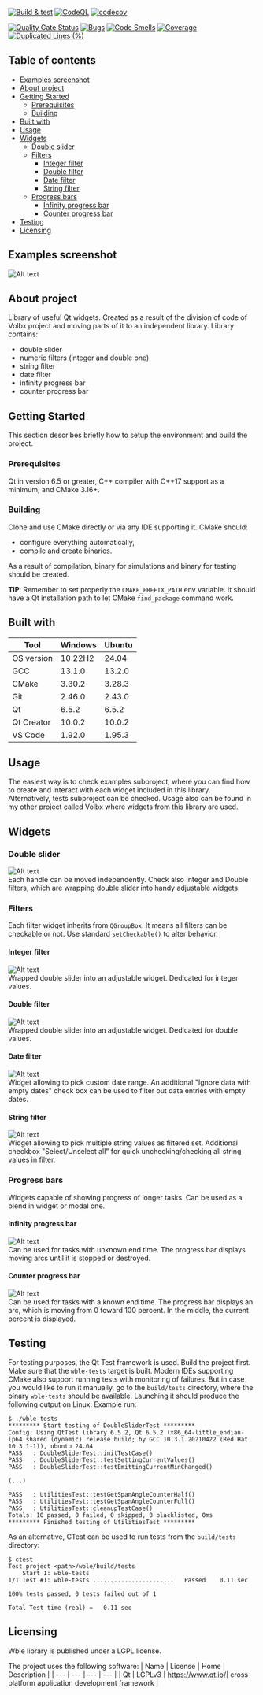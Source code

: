 [![Build & test](https://github.com/przemek83/wble/actions/workflows/buld-and-test.yml/badge.svg)](https://github.com/przemek83/wble/actions/workflows/buld-and-test.yml)
[![CodeQL](https://github.com/przemek83/wble/actions/workflows/codeql.yml/badge.svg)](https://github.com/przemek83/wble/actions/workflows/codeql.yml)
[![codecov](https://codecov.io/gh/przemek83/wble/graph/badge.svg?token=G42WUKQD8V)](https://codecov.io/gh/przemek83/wble)

[![Quality Gate Status](https://sonarcloud.io/api/project_badges/measure?project=przemek83_wble&metric=alert_status)](https://sonarcloud.io/summary/new_code?id=przemek83_wble)
[![Bugs](https://sonarcloud.io/api/project_badges/measure?project=przemek83_wble&metric=bugs)](https://sonarcloud.io/summary/new_code?id=przemek83_wble)
[![Code Smells](https://sonarcloud.io/api/project_badges/measure?project=przemek83_wble&metric=code_smells)](https://sonarcloud.io/summary/new_code?id=przemek83_wble)
[![Coverage](https://sonarcloud.io/api/project_badges/measure?project=przemek83_wble&metric=coverage)](https://sonarcloud.io/summary/new_code?id=przemek83_wble)
[![Duplicated Lines (%)](https://sonarcloud.io/api/project_badges/measure?project=przemek83_wble&metric=duplicated_lines_density)](https://sonarcloud.io/summary/new_code?id=przemek83_wble)

## Table of contents
- [Examples screenshot](#examples-screenshot)
- [About project](#about-project)
- [Getting Started](#getting-started)
   * [Prerequisites](#prerequisites)
   * [Building](#building)
- [Built with](#built-with)
- [Usage](#usage)
- [Widgets](#widgets)
   * [Double slider](#double-slider)
   * [Filters](#filters)
      + [Integer filter](#integer-filter)
      + [Double filter](#double-filter)
      + [Date filter](#date-filter)
      + [String filter](#string-filter)
   * [Progress bars](#progress-bars)
      + [Infinity progress bar](#infinity-progress-bar)
      + [Counter progress bar](#counter-progress-bar)
- [Testing](#testing)
- [Licensing](#licensing)

## Examples screenshot
![Alt text](examples.png?raw=true "Wble examples app screenshot")  

## About project
Library of useful Qt widgets. Created as a result of the division of code of Volbx project and moving parts of it to an independent library. Library contains:
 + double slider
 + numeric filters (integer and double one)
 + string filter
 + date filter  
 + infinity progress bar
 + counter progress bar

## Getting Started
This section describes briefly how to setup the environment and build the project.

### Prerequisites
Qt in version 6.5 or greater, C++ compiler with C++17 support as a minimum, and CMake 3.16+. 

### Building
Clone and use CMake directly or via any IDE supporting it. CMake should:
- configure everything automatically,
- compile and create binaries.

As a result of compilation, binary for simulations and binary for testing should be created.

**TIP**: Remember to set properly the `CMAKE_PREFIX_PATH` env variable. It should have a Qt installation path to let CMake `find_package` command work.  

## Built with
| Tool |  Windows | Ubuntu |
| --- | --- | --- |
| OS version | 10 22H2 | 24.04 |
| GCC | 13.1.0 | 13.2.0 |
| CMake | 3.30.2 | 3.28.3 |
| Git | 2.46.0 | 2.43.0 |
| Qt | 6.5.2 | 6.5.2 |
| Qt Creator | 10.0.2 | 10.0.2 |
| VS Code | 1.92.0 | 1.95.3 |

## Usage
The easiest way is to check examples subproject, where you can find how to create and interact with each widget included in this library.  
Alternatively, tests subproject can be checked. Usage also can be found in my other project called Volbx where widgets from this library are used.

## Widgets
### Double slider
![Alt text](DoubleSlider.png?raw=true "Double slider")  
Each handle can be moved independently. Check also Integer and Double filters, which are wrapping double slider into handy adjustable widgets.  
### Filters
Each filter widget inherits from `QGroupBox`. It means all filters can be checkable or not. Use standard `setCheckable()` to alter behavior.
#### Integer filter
![Alt text](IntegerFilter.png?raw=true "Integer filter not checkable")  
Wrapped double slider into an adjustable widget. Dedicated for integer values.
#### Double filter
![Alt text](DoubleFilter.png?raw=true "Double filter not checkable")  
Wrapped double slider into an adjustable widget. Dedicated for double values.
#### Date filter
![Alt text](DateFilter.png?raw=true "Date filter not checkable")  
Widget allowing to pick custom date range. An additional "Ignore data with empty dates" check box can be used to filter out data entries with empty dates.
#### String filter
![Alt text](StringFilter.png?raw=true "String filter not checkable")  
Widget allowing to pick multiple string values as filtered set. Additional checkbox "Select/Unselect all" for quick unchecking/checking all string values in filter.
### Progress bars
Widgets capable of showing progress of longer tasks. Can be used as a blend in widget or modal one. 
#### Infinity progress bar
![Alt text](InfinityProgressBar.png?raw=true "String filter not checkable")  
Can be used for tasks with unknown end time. The progress bar displays moving arcs until it is stopped or destroyed.
#### Counter progress bar
![Alt text](CounterProgressBar.png?raw=true "String filter not checkable")  
Can be used for tasks with a known end time. The progress bar displays an arc, which is moving from 0 toward 100 percent. In the middle, the current percent is displayed.

## Testing
For testing purposes, the Qt Test framework is used. Build the project first. Make sure that the `wble-tests` target is built. Modern IDEs supporting CMake also support running tests with monitoring of failures. But in case you would like to run it manually, go to the `build/tests` directory, where the⁣ binary `wble-tests` should be available. Launching it should produce the following output on Linux:
Example run:
```
$ ./wble-tests
********* Start testing of DoubleSliderTest *********
Config: Using QtTest library 6.5.2, Qt 6.5.2 (x86_64-little_endian-lp64 shared (dynamic) release build; by GCC 10.3.1 20210422 (Red Hat 10.3.1-1)), ubuntu 24.04
PASS   : DoubleSliderTest::initTestCase()
PASS   : DoubleSliderTest::testSettingCurrentValues()
PASS   : DoubleSliderTest::testEmittingCurrentMinChanged()

(...)

PASS   : UtilitiesTest::testGetSpanAngleCounterHalf()
PASS   : UtilitiesTest::testGetSpanAngleCounterFull()
PASS   : UtilitiesTest::cleanupTestCase()
Totals: 10 passed, 0 failed, 0 skipped, 0 blacklisted, 0ms
********* Finished testing of UtilitiesTest *********

```
As an alternative, CTest can be used to run tests from the `build/tests` directory:
```
$ ctest
Test project <path>/wble/build/tests
    Start 1: wble-tests
1/1 Test #1: wble-tests .......................   Passed    0.11 sec

100% tests passed, 0 tests failed out of 1

Total Test time (real) =   0.11 sec
```

## Licensing
Wble library is published under a LGPL license.

The project uses the following software:
| Name | License | Home | Description |
| --- | --- | --- | --- |
| Qt | LGPLv3 | https://www.qt.io/| cross-platform application development framework |

